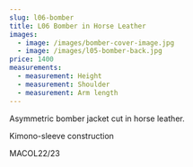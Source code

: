 ```yaml
---
slug: l06-bomber
title: L06 Bomber in Horse Leather
images:
  - image: /images/bomber-cover-image.jpg
  - image: /images/l05-bomber-back.jpg
price: 1400
measurements:
  - measurement: Height
  - measurement: Shoulder
  - measurement: Arm length
---
```

Asymmetric bomber jacket cut in horse leather. 

K﻿imono-sleeve construction



M﻿ACOL22/23